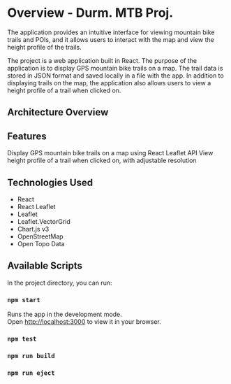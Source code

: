# Overview - Durm. MTB Proj.

The application provides an intuitive interface for viewing mountain bike trails and POIs, and it allows users to interact with the map and view the height profile of the trails.

The project is a web application built in React. The purpose of the application is to display GPS mountain bike trails on a map. The trail data is stored in JSON format and saved locally in a file with the app. In addition to displaying trails on the map, the application also allows users to view a height profile of a trail when clicked on. 

<!-- The height profile can have changing resolution from 25 to 250 samples. 

The application also allows users to add points of interest (POI) to a trail, which can include a title, description, geo point value, and picture (stored locally).

snazzymaps.com -->


## **Architecture Overview**

<!-- - App: The entry point of the application that initializes the state, renders the main layout, and sets up the routing.
- Map: Responsible for rendering the map, the trails, and the POIs. This module uses Google Maps API to draw the map and the trails and POIs.
- Trail: Responsible for loading the trail data, drawing the polylines, and calculating the height profile.
- POI: Responsible for loading the POI data and rendering them on the map.
- HeightProfile: Responsible for rendering the height profile chart below the map.
- Sidebar: Responsible for rendering the sidebar that shows the list of trails and POIs.
- Modal: Responsible for rendering the modal that shows the details of a trail or POI. -->


## **Features**

Display GPS mountain bike trails on a map using React Leaflet API
View height profile of a trail when clicked on, with adjustable resolution
<!-- Add points of interest (POI) to a trail, including a title, description, geo point value, and picture -->


## **Technologies Used**

- React
- React Leaflet 
- Leaflet
- Leaflet.VectorGrid 
- Chart.js v3
- OpenStreetMap
- Open Topo Data


<!-- Installation and Usage
To install the application, follow these steps:

Clone the repository from Github.
Run npm install to install the dependencies.
Run npm start to start the development server.
Open a browser and go to http://localhost:3000 to see the application running. -->


## Available Scripts

In the project directory, you can run:

### `npm start`

Runs the app in the development mode.\
Open [http://localhost:3000](http://localhost:3000) to view it in your browser.

<!-- The page will reload when you make changes.\
You may also see any lint errors in the console. -->

### `npm test`

<!-- Launches the test runner in the interactive watch mode.\
See the section about [running tests](https://facebook.github.io/create-react-app/docs/running-tests) for more information. -->

### `npm run build`

<!-- Builds the app for production to the `build` folder.\
It correctly bundles React in production mode and optimizes the build for the best performance.

The build is minified and the filenames include the hashes.\
Your app is ready to be deployed!

See the section about [deployment](https://facebook.github.io/create-react-app/docs/deployment) for more information. -->

### `npm run eject`

<!-- **Note: this is a one-way operation. Once you `eject`, you can't go back!**

If you aren't satisfied with the build tool and configuration choices, you can `eject` at any time. This command will remove the single build dependency from your project.

Instead, it will copy all the configuration files and the transitive dependencies (webpack, Babel, ESLint, etc) right into your project so you have full control over them. All of the commands except `eject` will still work, but they will point to the copied scripts so you can tweak them. At this point you're on your own.

You don't have to ever use `eject`. The curated feature set is suitable for small and middle deployments, and you shouldn't feel obligated to use this feature. However we understand that this tool wouldn't be useful if you couldn't customize it when you are ready for it. -->
